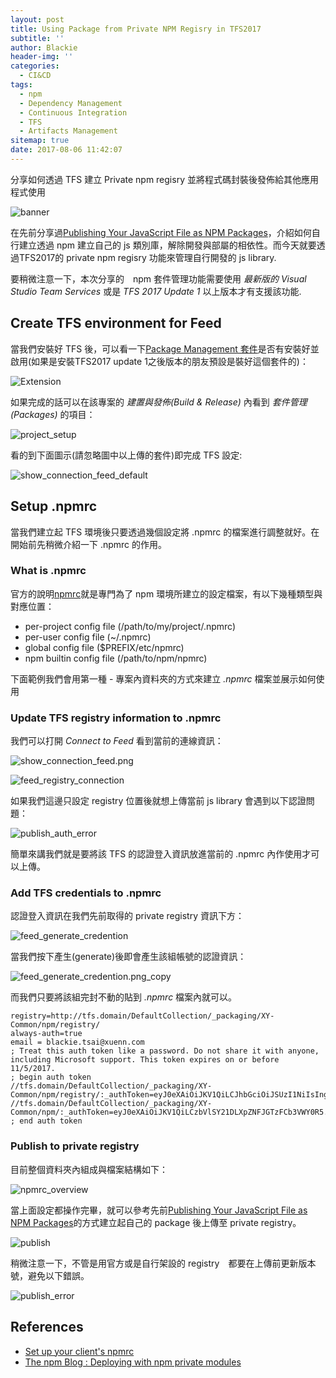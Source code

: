 ```yaml
---
layout: post
title: Using Package from Private NPM Regisry in TFS2017
subtitle: ''
author: Blackie
header-img: ''
categories:
  - CI&CD
tags:
  - npm
  - Dependency Management
  - Continuous Integration
  - TFS
  - Artifacts Management
sitemap: true
date: 2017-08-06 11:42:07
---
```


分享如何透過 TFS 建立 Private npm regisry 並將程式碼封裝後發佈給其他應用程式使用

<!-- More -->

![banner](banner.png)

在先前分享過[Publishing Your JavaScript File as NPM Packages](http://blackie1019.github.io/2017/08/04/Publishing-Your-JavaScript-File-as-NPM-Packages/)，介紹如何自行建立透過 npm 建立自己的 js 類別庫，解除開發與部屬的相依性。而今天就要透過TFS2017的 private npm regisry 功能來管理自行開發的 js library.

要稍微注意一下，本次分享的　npm 套件管理功能需要使用 *最新版的 Visual Studio Team Services* 或是 *TFS 2017 Update 1* 以上版本才有支援該功能.

## Create TFS environment for Feed ##

當我們安裝好 TFS 後，可以看一下[Package Management 套件](https://www.visualstudio.com/en-us/docs/package/overview)是否有安裝好並啟用(如果是安裝TFS2017 update 1之後版本的朋友預設是裝好這個套件的)：

![Extension](Extension.png)

如果完成的話可以在該專案的 *建置與發佈(Build & Release)* 內看到 *套件管理(Packages)* 的項目：

![project_setup](project_setup.png)

看的到下面圖示(請忽略圖中以上傳的套件)即完成 TFS 設定:

![show_connection_feed_default](show_connection_feed_default.png)

## Setup .npmrc ##

當我們建立起 TFS 環境後只要透過幾個設定將 .npmrc 的檔案進行調整就好。在開始前先稍微介紹一下 .npmrc 的作用。

### What is .npmrc ###

官方的說明[npmrc](https://docs.npmjs.com/files/npmrc)就是專門為了 npm 環境所建立的設定檔案，有以下幾種類型與對應位置：

- per-project config file (/path/to/my/project/.npmrc)
- per-user config file (~/.npmrc)
- global config file ($PREFIX/etc/npmrc)
- npm builtin config file (/path/to/npm/npmrc)

下面範例我們會用第一種 - 專案內資料夾的方式來建立 *.npmrc* 檔案並展示如何使用

### Update TFS registry information to .npmrc ###

我們可以打開 *Connect to Feed* 看到當前的連線資訊：

![show_connection_feed.png](show_connection_feed.png)

![feed_registry_connection](feed_registry_connection.png)

如果我們這邊只設定 registry 位置後就想上傳當前 js library 會遇到以下認證問題：

![publish_auth_error](publish_auth_error.png)

簡單來講我們就是要將該 TFS 的認證登入資訊放進當前的 .npmrc 內作使用才可以上傳。

### Add TFS credentials to .npmrc ###

認證登入資訊在我們先前取得的 private registry 資訊下方：

![feed_generate_credention](feed_generate_credention.png)

當我們按下產生(generate)後即會產生該組帳號的認證資訊：

![feed_generate_credention.png_copy](feed_generate_credention.png_copy.png)

而我們只要將該組完封不動的貼到 *.npmrc* 檔案內就可以。

```
registry=http://tfs.domain/DefaultCollection/_packaging/XY-Common/npm/registry/
always-auth=true
email = blackie.tsai@xuenn.com
; Treat this auth token like a password. Do not share it with anyone, including Microsoft support. This token expires on or before 11/5/2017.
; begin auth token
//tfs.domain/DefaultCollection/_packaging/XY-Common/npm/registry/:_authToken=eyJ0eXAiOiJKV1QiLCJhbGciOiJSUzI1NiIsIng1dCI6ImIzbVlSY21DL....
//tfs.domain/DefaultCollection/_packaging/XY-Common/npm/:_authToken=eyJ0eXAiOiJKV1QiLCzbVlSY21DLXpZNFJGTzFCb3VWY0R5....
; end auth token
```

### Publish to private registry ###

目前整個資料夾內組成與檔案結構如下：

![npmrc_overview](npmrc_overview.png)

當上面設定都操作完畢，就可以參考先前[Publishing Your JavaScript File as NPM Packages](http://blackie1019.github.io/2017/08/04/Publishing-Your-JavaScript-File-as-NPM-Packages/)的方式建立起自己的 package 後上傳至 private registry。

![publish](publish.png)

稍微注意一下，不管是用官方或是自行架設的 registry　都要在上傳前更新版本號，避免以下錯誤。

![publish_error](publish_error.png)

## References ##
- [Set up your client's npmrc](https://www.visualstudio.com/en-us/docs/package/npm/npmrc)
- [The npm Blog : Deploying with npm private modules](http://blog.npmjs.org/post/118393368555/deploying-with-npm-private-modules)
